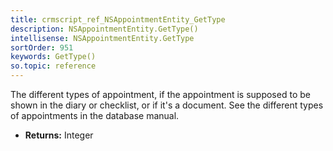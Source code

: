 ```yaml
---
title: crmscript_ref_NSAppointmentEntity_GetType
description: NSAppointmentEntity.GetType()
intellisense: NSAppointmentEntity.GetType
sortOrder: 951
keywords: GetType()
so.topic: reference
---
```



The different types of appointment, if the appointment is supposed to be shown in the diary or checklist, or if it's a document. See the different types of appointments in the database manual.



* **Returns:** Integer


